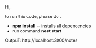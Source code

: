 Hi, 

to run this code, please do :
- **npm install** -- installs all dependencies
- run command **nest start**

OutpuT: http://localhost:3000/notes
